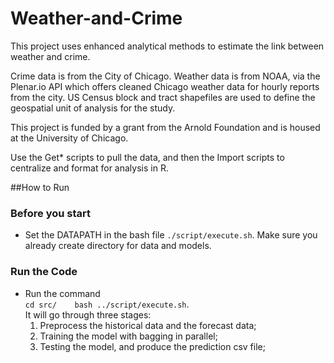 Weather-and-Crime
==========
This project uses enhanced analytical methods to estimate the link between weather and crime. 

Crime data is from the City of Chicago. Weather data is from NOAA, via the Plenar.io API which offers cleaned Chicago weather data for hourly reports from the city. US Census block and tract shapefiles are used to define the geospatial unit of analysis for the study. 

This project is funded by a grant from the Arnold Foundation and is housed at the University of Chicago.

Use the Get* scripts to pull the data, and then the Import scripts to centralize and format for analysis in R.



##How to Run

### Before you start

* Set the DATAPATH in the bash file `./script/execute.sh`. Make sure you already create directory for data and models.

### Run the Code

* Run the command  
    `cd src/   
    bash ../script/execute.sh`.  
It will go through three stages:  
    1) Preprocess the historical data and the forecast data;  
    2) Training the model with bagging in parallel;  
    3) Testing the model, and produce the prediction csv file;  
